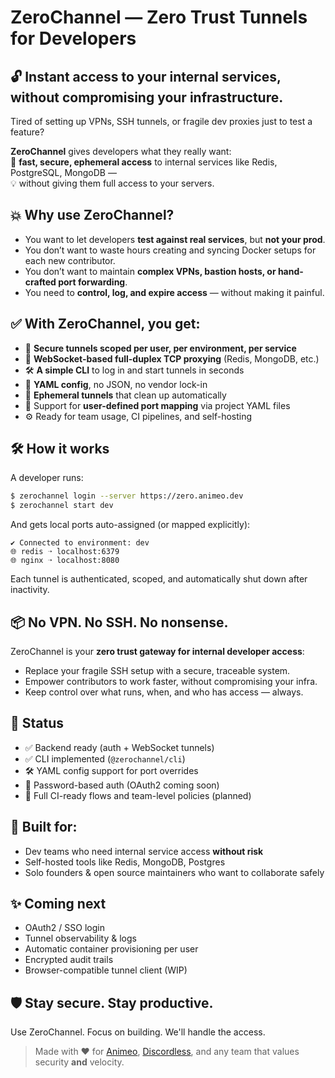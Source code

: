# ZeroChannel — Zero Trust Tunnels for Developers

## 🔓 Instant access to your internal services, without compromising your infrastructure.

Tired of setting up VPNs, SSH tunnels, or fragile dev proxies just to test a feature?

**ZeroChannel** gives developers what they really want:  
🚀 **fast, secure, ephemeral access** to internal services like Redis, PostgreSQL, MongoDB —  
💡 without giving them full access to your servers.

## 💥 Why use ZeroChannel?

- You want to let developers **test against real services**, but **not your prod**.
- You don’t want to waste hours creating and syncing Docker setups for each new contributor.
- You don’t want to maintain **complex VPNs, bastion hosts, or hand-crafted port forwarding**.
- You need to **control, log, and expire access** — without making it painful.

## ✅ With ZeroChannel, you get:

- 🔐 **Secure tunnels scoped per user, per environment, per service**
- 📡 **WebSocket-based full-duplex TCP proxying** (Redis, MongoDB, etc.)
- 🛠️ **A simple CLI** to log in and start tunnels in seconds
- 🧾 **YAML config**, no JSON, no vendor lock-in
- 🧼 **Ephemeral tunnels** that clean up automatically
- 📍 Support for **user-defined port mapping** via project YAML files
- ⚙️ Ready for team usage, CI pipelines, and self-hosting

## 🛠️ How it works

A developer runs:

```bash
$ zerochannel login --server https://zero.animeo.dev
$ zerochannel start dev
```

And gets local ports auto-assigned (or mapped explicitly):

```
✔ Connected to environment: dev
🌐 redis ➝ localhost:6379
🌐 nginx ➝ localhost:8080
```

Each tunnel is authenticated, scoped, and automatically shut down after inactivity.

## 📦 No VPN. No SSH. No nonsense.

ZeroChannel is your **zero trust gateway for internal developer access**:

* Replace your fragile SSH setup with a secure, traceable system.
* Empower contributors to work faster, without compromising your infra.
* Keep control over what runs, when, and who has access — always.

## 🚧 Status

* ✅ Backend ready (auth + WebSocket tunnels)
* ✅ CLI implemented (`@zerochannel/cli`)
* 🛠️ YAML config support for port overrides
* 🔐 Password-based auth (OAuth2 coming soon)
* 🧪 Full CI-ready flows and team-level policies (planned)

## 🧠 Built for:

* Dev teams who need internal service access **without risk**
* Self-hosted tools like Redis, MongoDB, Postgres
* Solo founders & open source maintainers who want to collaborate safely

## ✨ Coming next

* OAuth2 / SSO login
* Tunnel observability & logs
* Automatic container provisioning per user
* Encrypted audit trails
* Browser-compatible tunnel client (WIP)

## 🛡️ Stay secure. Stay productive.

Use ZeroChannel.
Focus on building. We'll handle the access.

> Made with ❤️ for [Animeo](https://animeo.tv), [Discordless](https://discordless.dev), and any team that values security **and** velocity.

